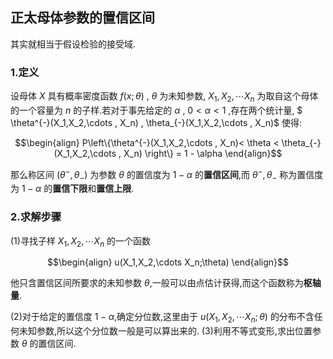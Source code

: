 ## 正太母体参数的置信区间
其实就相当于假设检验的接受域.

### 1.定义
设母体 $X$ 具有概率密度函数 $f(x;\theta)$ , $\theta$ 为未知参数, $X_1,X_2,\cdots X_n$ 为取自这个母体的一个容量为 $n$ 的子样.若对于事先给定的 $\alpha$ , $0<\alpha <1$ ,存在两个统计量, $ \theta^{-}(X_1,X_2,\cdots , X_n)  , \theta_{-}(X_1,X_2,\cdots , X_n)$ 使得:

$$\begin{align}
    P\left\{\theta^{-}(X_1,X_2,\cdots , X_n)< \theta < \theta_{-}(X_1,X_2,\cdots , X_n) \right\} = 1 - \alpha
\end{align}$$

那么称区间 $(\theta^{-},\theta_{-})$ 为参数 $\theta$ 的置信度为 $1 - \alpha$ 的**置信区间**,而 $\theta^{-},\theta_{-}$ 称为置信度为 $1 - \alpha$ 的**置信下限**和**置信上限**.

### 2.求解步骤
(1)寻找子样 $X_1,X_2,\cdots X_n$ 的一个函数

$$\begin{align}
    u(X_1,X_2,\cdots X_n;\theta)
\end{align}$$

他只含置信区间所要求的未知参数 $\theta$,一般可以由点估计获得,而这个函数称为**枢轴量**.

(2)对于给定的置信度 $1 - \alpha$,确定分位数,这里由于 $u(X_1,X_2,\cdots X_n;\theta)$ 的分布不含任何未知参数,所以这个分位数一般是可以算出来的.
(3)利用不等式变形,求出位置参数 $\theta$ 的置信区间.


